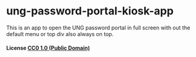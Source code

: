 # ung-password-portal-kiosk-app

This is an app to open the UNG password portal in full screen with out the default menu or top div also always on top.

#### License [CC0 1.0 (Public Domain)](LICENSE.md)
